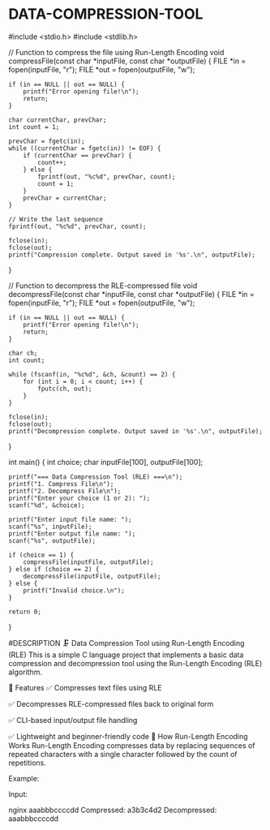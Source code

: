 # DATA-COMPRESSION-TOOL
#include <stdio.h>
#include <stdlib.h>

// Function to compress the file using Run-Length Encoding
void compressFile(const char *inputFile, const char *outputFile) {
    FILE *in = fopen(inputFile, "r");
    FILE *out = fopen(outputFile, "w");

    if (in == NULL || out == NULL) {
        printf("Error opening file!\n");
        return;
    }

    char currentChar, prevChar;
    int count = 1;

    prevChar = fgetc(in);
    while ((currentChar = fgetc(in)) != EOF) {
        if (currentChar == prevChar) {
            count++;
        } else {
            fprintf(out, "%c%d", prevChar, count);
            count = 1;
        }
        prevChar = currentChar;
    }

    // Write the last sequence
    fprintf(out, "%c%d", prevChar, count);

    fclose(in);
    fclose(out);
    printf("Compression complete. Output saved in '%s'.\n", outputFile);
}

// Function to decompress the RLE-compressed file
void decompressFile(const char *inputFile, const char *outputFile) {
    FILE *in = fopen(inputFile, "r");
    FILE *out = fopen(outputFile, "w");

    if (in == NULL || out == NULL) {
        printf("Error opening file!\n");
        return;
    }

    char ch;
    int count;

    while (fscanf(in, "%c%d", &ch, &count) == 2) {
        for (int i = 0; i < count; i++) {
            fputc(ch, out);
        }
    }

    fclose(in);
    fclose(out);
    printf("Decompression complete. Output saved in '%s'.\n", outputFile);
}

int main() {
    int choice;
    char inputFile[100], outputFile[100];

    printf("=== Data Compression Tool (RLE) ===\n");
    printf("1. Compress File\n");
    printf("2. Decompress File\n");
    printf("Enter your choice (1 or 2): ");
    scanf("%d", &choice);

    printf("Enter input file name: ");
    scanf("%s", inputFile);
    printf("Enter output file name: ");
    scanf("%s", outputFile);

    if (choice == 1) {
        compressFile(inputFile, outputFile);
    } else if (choice == 2) {
        decompressFile(inputFile, outputFile);
    } else {
        printf("Invalid choice.\n");
    }

    return 0;
}

#DESCRIPTION
🗜️ Data Compression Tool using Run-Length Encoding (RLE)
This is a simple C language project that implements a basic data compression and decompression tool using the Run-Length Encoding (RLE) algorithm.

📌 Features
✅ Compresses text files using RLE

✅ Decompresses RLE-compressed files back to original form

✅ CLI-based input/output file handling

✅ Lightweight and beginner-friendly code
🧠 How Run-Length Encoding Works
Run-Length Encoding compresses data by replacing sequences of repeated characters with a single character followed by the count of repetitions.

Example:

Input:

nginx
aaabbbccccdd
Compressed:
a3b3c4d2
Decompressed:
aaabbbccccdd
